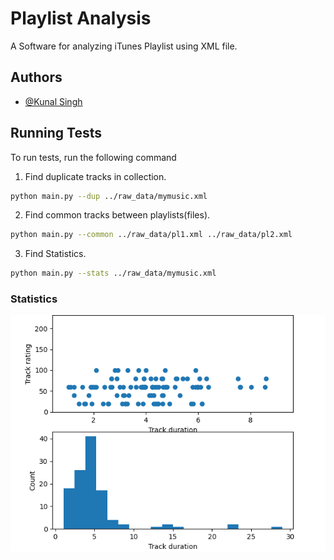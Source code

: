 
# Playlist Analysis

A Software for analyzing iTunes Playlist using XML file.


## Authors

- [@Kunal Singh](https://github.com/KunalSin9h)

  
## Running Tests

To run tests, run the following command
1. Find duplicate tracks in collection.

```bash
python main.py --dup ../raw_data/mymusic.xml
```
2. Find common tracks between playlists(files).

```bash
python main.py --common ../raw_data/pl1.xml ../raw_data/pl2.xml
```
3. Find Statistics.

```bash
python main.py --stats ../raw_data/mymusic.xml
```

### Statistics
![Statistics Image](./Resoursec/Example_Stat.png)
  